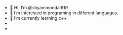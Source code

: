 - 👋 Hi, I’m @shyammondal919
- 👀 I’m interested in programing in different languages.
- 🌱 I’m currently learning c++
- 
- 

<!---
shyammondal919/shyammondal919 is a ✨ special ✨ repository because its `README.md` (this file) appears on your GitHub profile.
You can click the Preview link to take a look at your changes.
--->
